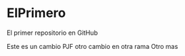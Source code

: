 # ElPrimero
El primer repositorio en GitHub

Este es un cambio PJF
otro cambio en otra rama
Otro mas
